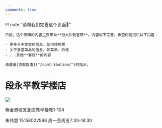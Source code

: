 ```yaml
---
comments: true
---
```


!!! note "请帮我们完善这个页面🙏"

    目前，这个页面的内容主要来自**浙大后勤官网**。内容尚不完善，希望你能提供以下内容：

    - 更多关于食堂的信息，如地理位置
    - 关于食堂菜品的信息，如菜单、价格
    - ...其他**客观**的内容

    请遵循[贡献指南]("/contribution/")的指示。

# 段永平教学楼店 

![](https://zulg.zju.edu.cn/__local/F/C0/06/18715141EF892D7F9B9B39B9FFE_6C5F60E9_15D7F.jpg)

紫金港校区北区教学楼教1-104

朱伟慧
15158022598
周一至周五7:30-18:30

